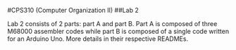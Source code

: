#CPS310 (Computer Organization II)
##Lab 2


Lab 2 consists of 2 parts: part A and part B. Part A is composed of three M68000 assembler codes while part B is composed of a single code written for an Arduino Uno. More details in their respective READMEs.